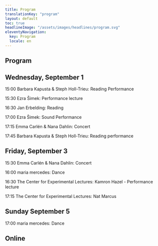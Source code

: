 ```yaml
---
title: Program
translationKey: "program"
layout: default
toc: true
headlineImage: "/assets/images/headlines/program.svg"
eleventyNavigation:
  key: Program
  locale: en
---
```


## Program

## Wednesday, September 1

15:00
Barbara Kapusta & Steph Holl-Trieu: Reading Performance

15:30
Ezra Šimek: Performance lecture

16:30
Jan Erbelding: Reading

17:00
Ezra Šimek: Sound Performance

17:15
Emma Carlén & Nana Dahlin: Concert

17:45
Barbara Kapusta & Steph Holl-Trieu: Reading performance

## Friday, September 3

15:30
Emma Carlén & Nana Dahlin: Concert

16:00
maria mercedes: Dance

16:30
The Center for Experimental Lectures: Kamron Hazel - Performance lecture

17:15
The Center for Experimental Lectures: Nat Marcus

## Sunday September 5

17:00
maria mercedes: Dance

## Online